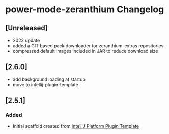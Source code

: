 <!-- Keep a Changelog guide -> https://keepachangelog.com -->

# power-mode-zeranthium Changelog

## [Unreleased]
- 2022 update
- added a GIT based pack downloader for zeranthium-extras repositories
- compressed default images included in JAR to reduce download size

## [2.6.0]
- add background loading at startup
- move to intellij-plugin-template

## [2.5.1]
### Added
- Initial scaffold created from [IntelliJ Platform Plugin Template](https://github.com/JetBrains/intellij-platform-plugin-template)
